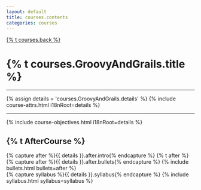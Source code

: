 ```yaml
---
layout: default
title: courses.contents
categories: courses
---
```

<a href="../#groovy-and-grails-training" class="btn btn-warning pull-right">{% t courses.back %}</a>
<h1>{% t courses.GroovyAndGrails.title %}</h1>
<hr>
{% assign details = 'courses.GroovyAndGrails.details' %}
{% include course-attrs.html i18nRoot=details %}
<hr>
<div class="row-fluid">
  <section id="goals" class="span6">
    {% include course-objectives.html i18nRoot=details %}
    <h2>{% t AfterCourse %}</h2>
    {% capture after %}{{ details }}.after.intro{% endcapture %}
    {% t after %}
    {% capture after %}{{ details }}.after.bullets{% endcapture %}
    {% include bullets.html bullets=after %}
  </section>
  <section class="span6">
    {% capture syllabus %}{{ details }}.syllabus{% endcapture %}
    {% include syllabus.html syllabus=syllabus %}
  </section>
</div>